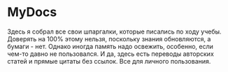 # MyDocs
Здесь я собрал все свои шпаргалки, которые писались по ходу учебы. 
Доверять на 100% этому нельзя, поскольку знания обновляются, а бумаги - нет.
Однако иногда память надо освежить, особенно, если чем-то давно не пользовался.
И да, здесь есть переводы авторских статей и прямые цитаты без ссылок. Все для личного пользования.
